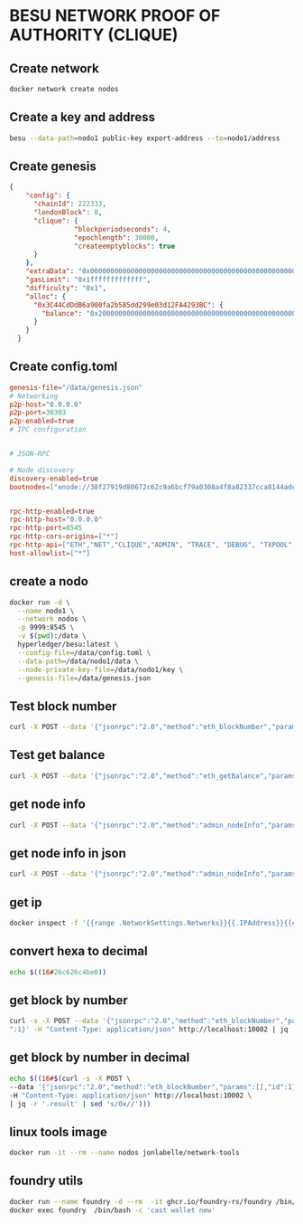 # BESU NETWORK PROOF OF AUTHORITY (CLIQUE)


## Create network
```sh
docker network create nodos
```

## Create a key and address
```sh
besu --data-path=nodo1 public-key export-address --to=nodo1/address
```

## Create genesis
```json
{
    "config": {
      "chainId": 222333,
      "londonBlock": 0,
      "clique": {
                "blockperiodseconds": 4,
                "epochlength": 30000,
                "createemptyblocks": true
      }
    },
    "extraData": "0x000000000000000000000000000000000000000000000000000000000000000087305624eb4ce992cd85d05609e1ff66b32de3de0000000000000000000000000000000000000000000000000000000000000000000000000000000000000000000000000000000000000000000000000000000000",
    "gasLimit": "0x1fffffffffffff",
    "difficulty": "0x1",
    "alloc": {
      "0x3C44CdDdB6a900fa2b585dd299e03d12FA4293BC": {
        "balance": "0x200000000000000000000000000000000000000000000000000000000000000"
      }
    }
  }
```
## Create config.toml
```toml
genesis-file="/data/genesis.json"
# Networking
p2p-host="0.0.0.0"
p2p-port=30303
p2p-enabled=true
# IPC configuration


# JSON-RPC

# Node discovery
discovery-enabled=true
bootnodes=["enode://38f27919d80672c62c9a6bcf79a0308a4f8a82337cca8144adec9aba377a6882c574668c3cbd595deb372c9e9e883bce2ff7f3fb48bbf60689af6897be385b54@172.18.0.2:30303"]


rpc-http-enabled=true
rpc-http-host="0.0.0.0"
rpc-http-port=8545
rpc-http-cors-origins=["*"]
rpc-http-api=["ETH","NET","CLIQUE","ADMIN", "TRACE", "DEBUG", "TXPOOL", "PERM"]
host-allowlist=["*"]  
```

## create a nodo
```sh
docker run -d \
  --name nodo1 \
  --network nodos \
  -p 9999:8545 \
  -v $(pwd):/data \
  hyperledger/besu:latest \
  --config-file=/data/config.toml \
  --data-path=/data/nodo1/data \
  --node-private-key-file=/data/nodo1/key \
  --genesis-file=/data/genesis.json
```

## Test block number
```sh
curl -X POST --data '{"jsonrpc":"2.0","method":"eth_blockNumber","params":[],"id":1}' -H "Content-Type: application/json" http://localhost:9999
```

## Test get balance
```sh
curl -X POST --data '{"jsonrpc":"2.0","method":"eth_getBalance","params":["0x3C44CdDdB6a900fa2b585dd299e03d12FA4293BC","latest"],"id":1}' -H "Content-Type: application/json" http://localhost:9999
``` 

## get node info
```sh
curl -X POST --data '{"jsonrpc":"2.0","method":"admin_nodeInfo","params":[],"id":1}'
``` 
## get node info in json
```sh
curl -X POST --data '{"jsonrpc":"2.0","method":"admin_nodeInfo","params":[],"id":1}' -H "Content-Type: application/json" http://localhost:9999 | jq -r '.result.enode'
```


## get ip
```sh
docker inspect -f '{{range .NetworkSettings.Networks}}{{.IPAddress}}{{end}}' nodo1
```

## convert hexa to decimal
```sh
echo $((16#26c626c4be0)) 
``` 

## get block by number
```sh
curl -s -X POST --data '{"jsonrpc":"2.0","method":"eth_blockNumber","params":[],"id
":1}' -H "Content-Type: application/json" http://localhost:10002 | jq '.result'
```
## get block by number in decimal
```sh
echo $((16#$(curl -s -X POST \
--data '{"jsonrpc":"2.0","method":"eth_blockNumber","params":[],"id":1}' \
-H "Content-Type: application/json" http://localhost:10002 \
| jq -r '.result' | sed 's/0x//')))
```

## linux tools image
```sh
docker run -it --rm --name nodos jonlabelle/network-tools
```

## foundry utils
```sh
docker run --name foundry -d --rm  -it ghcr.io/foundry-rs/foundry /bin/bash
docker exec foundry  /bin/bash -c 'cast wallet new'
```